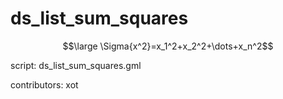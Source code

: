 ds_list_sum_squares
===================

$$\large \Sigma{x^2}=x_1^2+x_2^2+\dots+x_n^2$$

script: ds_list_sum_squares.gml

contributors: xot
